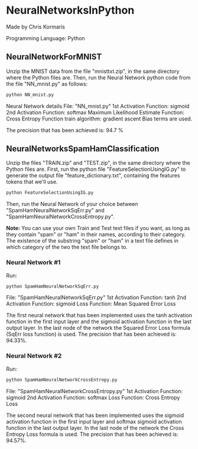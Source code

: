 # NeuralNetworksInPython

Made by Chris Kormaris

Programming Language: Python


## NeuralNetworkForMNIST

Unzip the MNIST data from the file "mnisttxt.zip", in the same directory where the Python files are.
Then, run the Neural Network python code from the file "NN_mnist.py" as follows:
```python
python NN_mnist.py
```

Neural Network details
File:
"NN_mnist.py"
1st Activation Function: sigmoid
2nd Activation Function: softmax
Maximum Likelihood Estimate Function: Cross Entropy Function
train algorithm: gradient ascent
Bias terms are used.

The precision that has been achieved is: 94.7 %


## NeuralNetworksSpamHamClassification

Unzip the files "TRAIN.zip" and "TEST.zip", in the same directory where the Python files are.
First, run the python file "FeatureSelectionUsingIG.py" to generate the output file
"feature_dictionary.txt", containing the features tokens that we'll use.
```python
python FeatureSelectionUsingIG.py
```
Then, run the Neural Network of your choice between "SpamHamNeuralNetworkSqErr.py" and "SpamHamNeuralNetworkCrossEntropy.py".

**Note:** You can use your own Train and Test text files if you want, as long as they contain "spam" or "ham" in their names, according to their category. The existence of the substring "spam" or "ham" in a text file defines in which category of the two the text file belongs to.

### Neural Network #1
Run:
```python
python SpamHamNeuralNetworkSqErr.py
```
File:
"SpamHamNeuralNetworkSqErr.py"
1st Activation Function: tanh
2nd Activation Function: sigmoid
Loss Function: Mean Squared Error Loss

The first neural network that has been implemented uses
the tanh activation function in the first input layer
and the sigmoid activation function in the last output layer.
In the last node of the network the Squared Error Loss formula (SqErr loss function) is used.
The precision that has been achieved is: 94.33%.

### Neural Network #2
Run:
```python
python SpamHamNeuralNetworkCrossEntropy.py
```
File:
"SpamHamNeuralNetworkCrossEntropy.py"
1st Activation Function: sigmoid
2nd Activation Function: softmax
Loss Function: Cross Entropy Loss

The second neural network that has been implemented uses
the sigmoid activation function in the first input layer
and softmax sigmoid activation function in the last output layer.
In the last node of the network the Cross Entropy Loss formula is used.
The precision that has been achieved is: 94.57%.
